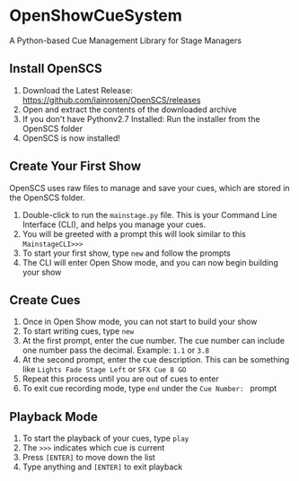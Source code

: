 # OpenShowCueSystem
A Python-based Cue Management Library for Stage Managers


## Install OpenSCS
1. Download the Latest Release: https://github.com/iainrosen/OpenSCS/releases
2. Open and extract the contents of the downloaded archive
3. If you don't have Pythonv2.7 Installed: Run the installer from the OpenSCS folder
4. OpenSCS is now installed!


## Create Your First Show
  OpenSCS uses raw files to manage and save your cues, which are stored in the OpenSCS folder.
1. Double-click to run the ```mainstage.py``` file. This is your Command Line Interface (CLI), and helps you manage your cues.
2. You will be greeted with a prompt this will look similar to this ```MainstageCLI>>>```
3. To start your first show, type ```new``` and follow the prompts
4. The CLI will enter Open Show mode, and you can now begin building your show

## Create Cues
1. Once in Open Show mode, you can not start to build your show
2. To start writing cues, type ```new```
3. At the first prompt, enter the cue number. The cue number can include one number pass the decimal. Example: ```1.1``` or ```3.8```
4. At the second prompt, enter the cue description. This can be something like ```Lights Fade Stage Left``` or ```SFX Cue 8 GO```
5. Repeat this process until you are out of cues to enter
6. To exit cue recording mode, type ```end``` under the ```Cue Number: ``` prompt

## Playback Mode
1. To start the playback of your cues, type ```play```
2. The ```>>>``` indicates which cue is current
3. Press ```[ENTER]``` to move down the list
4. Type anything and ```[ENTER]``` to exit playback
